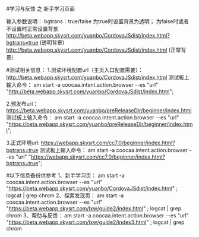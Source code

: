 #学习与反馈 之 新手学习页面

输入参数说明：
bgtrans：true/false
为true时设置背景为透明； 为false时或者不设置时正常设置背景
http://beta.webapp.skysrt.com/yuanbo/CordovaJSdist/index.html?bgtrans=true (透明背景)
http://beta.webapp.skysrt.com/yuanbo/CordovaJSdist/index.html (正常背景）

#测试相关信息：
1.测试环境配置url（主页入口配置需要）：
http://beta.webapp.skysrt.com/yuanbo/CordovaJSdist/index.html
测试板上输入命令：
am start -a coocaa.intent.action.browser --es "url"  "http://beta.webapp.skysrt.com/yuanbo/CordovaJSdist/index.html";

2.预发布url：
https://beta.webapp.skysrt.com/yuanbo/preReleaseDir/beginner/index.html
测试板上输入命令：
am start -a coocaa.intent.action.browser --es "url"  "https://beta.webapp.skysrt.com/yuanbo/preReleaseDir/beginner/index.html";

3.正式环境url:
https://webapp.skysrt.com/cc7.0/beginner/index.html?bgtrans=true
测试板上输入命令：
am start -a coocaa.intent.action.browser --es "url"  "https://webapp.skysrt.com/cc7.0/beginner/index.html?bgtrans=true";

#以下信息备份供参考
1、新手学习页： 
am start -a coocaa.intent.action.browser --es "url" "https://beta.webapp.skysrt.com/yuanbo/CordovaJSdist/index.html" ; logcat | grep chrom
2、探索发现页：
am start -a coocaa.intent.action.browser --es "url" "https://beta.webapp.skysrt.com/lxw/guide2/index.html" ; logcat | grep chrom
3、帮助与反馈：
am start -a coocaa.intent.action.browser --es "url" "https://beta.webapp.skysrt.com/lxw/guide2/index3.html" ; logcat | grep chrom
